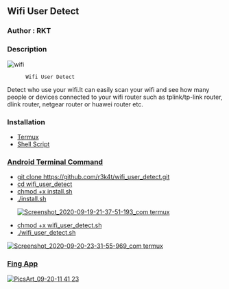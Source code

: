 <h2>Wifi User Detect</h2>

### Author : RKT ###

### Description ###


![wifi](https://user-images.githubusercontent.com/69615463/93719307-6b7fcc80-fba3-11ea-93f8-e01842af74c4.gif)

          Wifi User Detect

Detect who use your wifi.It can easily scan your wifi and see how many people or devices connected to your wifi router such as tplink/tp-link router, dlink router, netgear router or huawei router etc. 

### Installation ###

<ul>
<li><a href="https://www.termux.com">Termux</li>
<li><a href="https://en.m.wikipedia.org/wiki/Shell_script">Shell Script</li>
</ul>

### Android Terminal Command ###

<ul>
<li>git clone https://github.com/r3k4t/wifi_user_detect.git</li>
<li>cd wifi_user_detect</li>
<li>chmod +x install.sh</li>
<li>./install.sh

![Screenshot_2020-09-19-21-37-51-193_com termux](https://user-images.githubusercontent.com/69615463/93719333-b1d52b80-fba3-11ea-88ae-619ed6e4170f.jpg)

<li>chmod +x wifi_user_detect.sh</li>
<li>./wifi_user_detect.sh</li>
</ul>

![Screenshot_2020-09-20-23-31-55-969_com termux](https://user-images.githubusercontent.com/69615463/93719360-ec3ec880-fba3-11ea-8355-1e7f1f279fe7.jpg)

### Fing App ###

![PicsArt_09-20-11 41 23](https://user-images.githubusercontent.com/69615463/93719519-ded60e00-fba4-11ea-879d-2f56c1381a2e.jpg)

